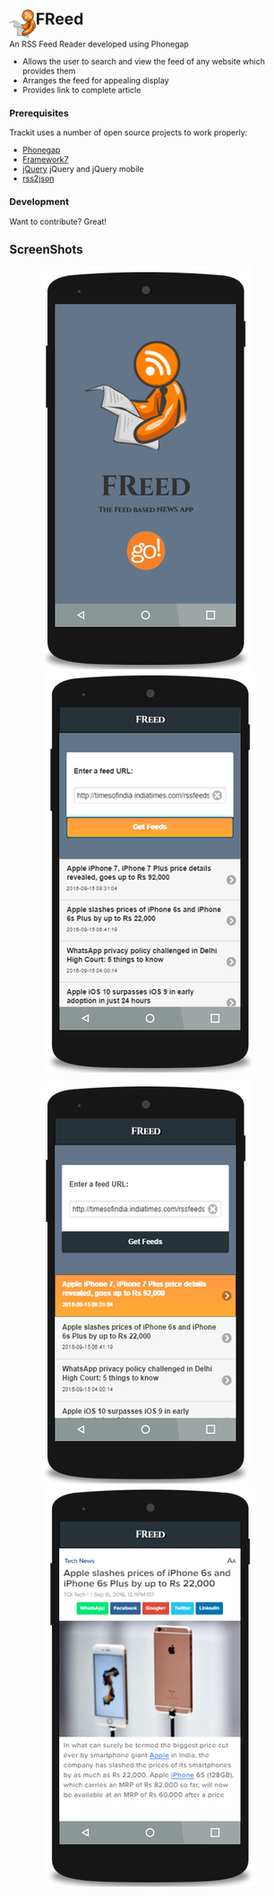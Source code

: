 # FReed <img align="left" height="50px" alt="FReed" src="/screenshots/logo.png"></img> 
An RSS Feed Reader developed using Phonegap
  - Allows the user to search and view the feed of any website which provides them
  - Arranges the feed for appealing display
  - Provides link to complete article


### Prerequisites
Trackit uses a number of open source projects to work properly:

* [Phonegap](http://phonegap.com)
* [Framework7](https://framework7.io/)
* [jQuery](https://jquery.com) jQuery and jQuery mobile
* [rss2json](https://rss2json.com)


### Development

Want to contribute? Great!

## ScreenShots
<p align="center">
<img align="center"   alt="Home" src="/screenshots/ss1.png"></img> &nbsp &nbsp
<img align="center"  alt="NEWS feed" src="/screenshots/ss2.png"></img></p>

<p align="center">
<img align="center"  alt="Select required feed" src="/screenshots/ss3.png"></img> &nbsp &nbsp
<img align="center"  alt="Browser" src="/screenshots/ss4.png"></img></p>

